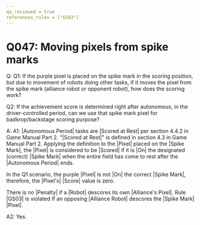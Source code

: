 ```yaml
---
qa_reviewed = true
references_rules = ["GS03"]
---
```


# Q047: Moving pixels from spike marks

Q: Q1: If the purple pixel is placed on the spike mark in the scoring position, but due to movement of robots doing other tasks, if it moves the pixel from the spike mark (alliance robot or opponent robot), how does the scoring work?

Q2: If the achievement score is determined right after autonomous, in the driver-controlled period, can we use that spike mark pixel for badkrop/backstage scoring purpose?

A: A1: |Autonomous Period| tasks are |Scored at Rest| per section 4.4.2 in Game Manual Part 2. "|Scored at Rest|" is defined in section 4.3 in Game Manual Part 2.  Applying the definition to the |Pixel| placed on the |Spike Mark|, the |Pixel| is considered to be |Scored| if it is |On| the designated (correct) |Spike Mark| when the entire field has come to rest after the |Autonomous Period| ends. 

In the Q1 scenario, the purple |Pixel| is not |On| the correct |Spike Mark|, therefore, the |Pixel's| |Score| value is zero.

There is no |Penalty| if a |Robot| descores its own |Alliance's Pixel|. Rule |GS03| is violated If an opposing |Alliance Robot| descores the |Spike Mark| |Pixel|.

A2: Yes.